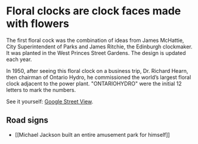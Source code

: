 # Floral clocks are clock faces made with flowers

The first floral cock was the combination of ideas from James McHattie, City Superintendent of Parks and James Ritchie, the Edinburgh clockmaker. It was planted in the West Princes Street Gardens. The design is updated each year.

In 1950, after seeing this floral clock on a business trip, Dr. Richard Hearn, then chairman of Ontario Hydro, he commissioned the world’s largest floral clock adjacent to the power plant. "ONTARIOHYDRO" were the initial 12 letters to mark the numbers.

See it yourself: [Google Street View](https://www.google.com/maps/@43.1498503,-79.0474107,3a,37.4y,175.27h,84.9t/data=!3m6!1e1!3m4!1s-llruOtcGMfVkFwBWRONhg!2e0!7i16384!8i8192?entry=ttu).

## Road signs

- [[Michael Jackson built an entire amusement park for himself]]